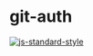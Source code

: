 # git-auth

[![js-standard-style](https://img.shields.io/badge/code%20style-standard-brightgreen.svg)](http://standardjs.com)
